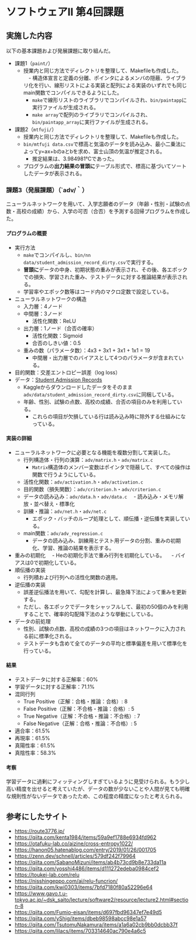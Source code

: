 # ソフトウェアII 第4回課題

## 実施した内容

以下の基本課題および発展課題に取り組んだ。

- 課題1（`paint/`）
  - 授業内と同じ方法でディレクトリを整理して、Makefileも作成した。
　- 構造体宣言と定義の分離、ポインタによるメンバの隠蔽、ライブラリ化を行い、線形リストによる実装と配列による実装のいずれでも同じmain関数でコンパイルできるようにした。
    - `make`で線形リストのライブラリでコンパイルされ、`bin/paintapp`に実行ファイルが生成される。
    - `make array`で配列のライブラリでコンパイルされ、`bin/paintapp_array`に実行ファイルが生成される。
- 課題2（`mtfuji/`）
  - 授業内と同じ方法でディレクトリを整理して、Makefileも作成した。
  - `bin/mtfuji data.csv`で標高と気温のデータを読み込み、最小二乗法によってy=ax+bのaとbを求め、富士山頂の気温が推定される。
    - 推定結果は、3.984981℃であった。
  - プログラムの**出力結果の冒頭に**テーブル形式で、標高に基づいてソートしたデータが表示される。

### 課題3（発展課題）（`adv/｀）

ニューラルネットワークを用いて、入学志願者のデータ（年齢・性別・試験の点数・高校の成績）から、入学の可否（合否）を予測する回帰プログラムを作成した。

#### プログラムの概要

- 実行方法
  - `make`でコンパイルし、`bin/nn data/student_admission_record_dirty.csv`で実行する。
  - **冒頭に**データの中身、初期状態の重みが表示され、その後、各エポックでの損失、学習された重み、テストデータに対する推論結果が表示される。
  - 学習率やエポック数等はコード内のマクロ定数で設定している。
- ニューラルネットワークの構造
  - 入力層：4ノード
  - 中間層：3ノード
    - 活性化関数：ReLU
  - 出力層：1ノード（合否の確率）
    - 活性化関数：Sigmoid
    - 合否のしきい値：0.5
  - 重みの数（パラメータ数）：4x3 + 3x1 + 3x1 + 1x1 = 19
    - 中間層・出力層でのバイアスとして4つのパラメータが含まれている。
- 目的関数：交差エントロピー誤差（log loss）
- データ：[Student Admission Records](https://www.kaggle.com/datasets/zeeshier/student-admission-records)
  - Kaggleからダウンロードしたデータをそのまま`adv/data/student_admission_record_dirty.csv`に同梱している。
  - 年齢、性別、試験の点数、高校の成績、合否の項目のみを利用している。
    - これらの項目が欠損している行は読み込み時に除外する仕組みになっている。

#### 実装の詳細

- ニューラルネットワークに必要となる機能を複数分割して実装した。
  - 行列構造体・行列の演算：`adv/matrix.h`・`adv/matrix.c`
    - `Matrix`構造体のメンバー変数はポインタで隠蔽して、すべての操作は関数で行うようにしている。
  - 活性化関数：`adv/activation.h`・`adv/activation.c`
  - 目的関数（損失関数）：`adv/criterion.h`・`adv/criterion.c`
  - データの読み込み：`adv/data.h`・`adv/data.c`
  　- 読み込み・メモリ解放・並べ替え・標準化
  - 訓練・推論：`adv/net.h`・`adv/net.c`
    - エポック・バッチのループ処理として、順伝播・逆伝播を実装している。
  - main関数：`adv/adv_regression.c`
    - データの読み込み、訓練用とテスト用データの分割、重みの初期化、学習、推論の結果を表示する。
- 重みの初期化
　- Heの初期化手法で重み行列を初期化している。
　- バイアスは0で初期化している。
- 順伝播の実装
  - 行列積および行列への活性化関数の適用。
- 逆伝播の実装
  - 誤差逆伝播法を用いて、勾配を計算し、最急降下法によって重みを更新する。
  - ただし、各エポックでデータをシャッフルして、最初の50個のみを利用することで、確率的勾配降下法のような挙動にしている。
- データの前処理
  - 性別、試験の点数、高校の成績の3つの項目はネットワークに入力される前に標準化される。
  - テストデータも含めて全てのデータの平均と標準偏差を用いて標準化を行っている。

#### 結果

- テストデータに対する正解率：60%
- 学習データに対する正解率：71.1%
- 混同行列
  - True Positive（正解：合格・推論：合格）: 8
  - False Positive（正解：不合格・推論：合格）: 5
  - True Negative（正解：不合格・推論：不合格）: 7
  - False Negative（正解：合格・推論：不合格）: 5
- 適合率：61.5%
- 再現率：61.5%
- 真陽性率：61.5%
- 真陰性率：58.3%

#### 考察

学習データに過剰にフィッティングしすぎているように見受けられる。もう少し高い精度を出せると考えていたが、データの数が少ないことや人間が見ても明確な規則性がないデータであったため、この程度の精度になったと考えられる。

## 参考にしたサイト

- https://route3776.jp/
- https://qiita.com/kenta1984/items/59a9ef1788e6934fd962
- https://otafuku-lab.co/aizine/cross-entropy1022/
- https://hanon05.hatenablog.com/entry/2019/01/26/001705
- https://zenn.dev/schnell/articles/579df242f79964
- https://qiita.com/SabanoMizuni/items/ab4b73cd9b8e733da11a
- https://qiita.com/yosshi4486/items/d111272edeba0984cef2
- https://toukei-lab.com/relu
- https://nisshingeppo.com/ai/relu-funcrion/
- https://qiita.com/kwi0303/items/7bfd7180f80a52296e64
- https://www.gavo.t.u-tokyo.ac.jp/~dsk_saito/lecture/software2/resource/lecture2.html#section-8
- https://qiita.com/Fumio-eisan/items/d697fbd96347ef7e49d5
- https://qiita.com/yShig/items/dbeb98598abcc98e1a57
- https://qiita.com/TsutomuNakamura/items/a1a6a02cb9bb0dcbb37f
- https://qiita.com/lilacs/items/703314640ac790e4a6c5